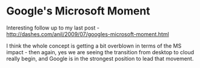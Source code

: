 Google's Microsoft Moment
=========================================

Interesting follow up to my last post - http://dashes.com/anil/2009/07/googles-microsoft-moment.html

I think the whole concept is getting a bit overblown in terms of the MS impact - then again, yes we are seeing the transition from desktop to cloud really begin, and Google is in the strongest position to lead that movement.
